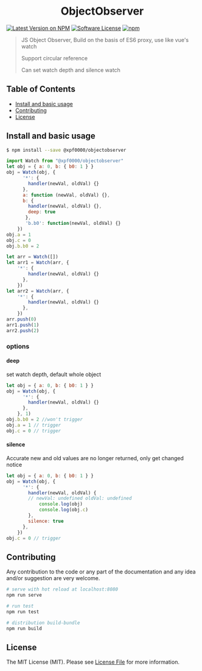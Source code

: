 <h1 align="center">ObjectObserver</h1>

[![Latest Version on NPM](https://img.shields.io/npm/v/@xpf0000/objectobserver.svg?style=flat-square)](https://npmjs.com/package/@xpf0000/objectobserver)
[![Software License](https://img.shields.io/badge/license-MIT-brightgreen.svg?style=flat-square)](LICENSE.md)
[![npm](https://img.shields.io/npm/dt/@xpf0000/objectobserver.svg?style=flat-square)](https://www.npmjs.com/package/@xpf0000/objectobserver)

> JS Object Observer, Build on the basis of ES6 proxy, use like vue's watch
>
>Support circular reference
>
>Can set watch depth and silence watch


## Table of Contents

* [Install and basic usage](#install-and-basic-usage)
* [Contributing](#contributing)
* [License](#license)


## Install and basic usage

```bash
$ npm install --save @xpf0000/objectobserver
```

```js
import Watch from "@xpf0000/objectobserver"
let obj = { a: 0, b: { b0: 1 } }
obj = Watch(obj, {
      '*': {
        handler(newVal, oldVal) {}
      },
      a: function (newVal, oldVal) {},
      b: {
        handler(newVal, oldVal) {},
        deep: true
       },
       'b.b0': function(newVal, oldVal) {}
    })
obj.a = 1
obj.c = 0
obj.b.b0 = 2

let arr = Watch([])
let arr1 = Watch(arr, {
    '*': {
        handler(newVal, oldVal) {}
      },
    })
let arr2 = Watch(arr, {
    '*': {
        handler(newVal, oldVal) {}
      },
    })
arr.push(0)
arr1.push(1)
arr2.push(2)
```

### options

#### deep

set watch depth, default whole object

```js
let obj = { a: 0, b: { b0: 1 } }
obj = Watch(obj, {
      '*': {
        handler(newVal, oldVal) {}
      },
    }, 1)
obj.b.b0 = 2 //won't trigger
obj.a = 1 // trigger
obj.c = 0 // trigger
```

#### silence

Accurate new and old values are no longer returned, only get changed notice

```js
let obj = { a: 0, b: { b0: 1 } }
obj = Watch(obj, {
      '*': {
        handler(newVal, oldVal) {
        // newVal: undefined oldVal: undefined
            console.log(obj)
            console.log(obj.c)
        },
        silence: true
      },
    })
obj.c = 0 // trigger
```

## Contributing

Any contribution to the code or any part of the documentation and any idea and/or suggestion are very welcome.

``` bash
# serve with hot reload at localhost:8080
npm run serve

# run test
npm run test

# distribution build-bundle
npm run build
```

## License

The MIT License (MIT). Please see [License File](LICENSE) for more information.
